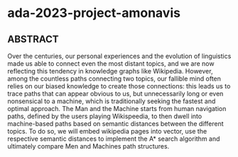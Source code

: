 # ada-2023-project-amonavis
## ABSTRACT
Over the centuries, our personal experiences and the evolution of linguistics made us able to connect even the most distant topics, and we are now reflecting this tendency in knowledge graphs like Wikipedia.
However, among the countless paths connecting two topics, our fallible mind often relies on our biased knowledge to create those connections: this leads us to trace paths that can appear obvious to us, but unnecessarily long or even nonsensical to a machine, which is traditionally seeking the fastest and optimal approach.
The Man and the Machine starts from human navigation paths, defined by the users playing Wikispeedia, to then dwell into machine-based paths based on semantic distances between the different topics. To do so, we will embed wikipedia pages into vector, use the respective semantic distances to implement the A* search algorithm and ultimately compare Men and Machines path structures.

